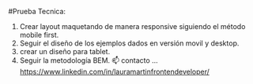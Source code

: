 #Prueba Tecnica:
1. Crear layout maquetando de manera responsive siguiendo el método mobile first.
2. Seguir el diseño de los ejemplos dados en versión movil y desktop.
3. crear un diseño para tablet.
4. Seguir la metodología BEM.
📫 contacto ... https://www.linkedin.com/in/lauramartinfrontendeveloper/

